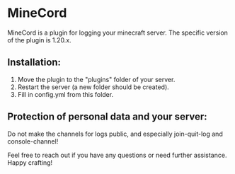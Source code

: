# MineCord

MineCord is a plugin for logging your minecraft server. The specific version of the plugin is 1.20.x.

## Installation:

1. Move the plugin to the "plugins" folder of your server.
2. Restart the server (a new folder should be created).
3. Fill in config.yml from this folder.

## Protection of personal data and your server:

Do not make the channels for logs public, and especially join-quit-log and console-channel!

Feel free to reach out if you have any questions or need further assistance. Happy crafting!

